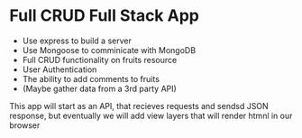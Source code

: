 # Full CRUD Full Stack App

- Use express to build a server
- Use Mongoose to comminicate with MongoDB
- Full CRUD functionality on fruits resource
- User Authentication
- The ability to add comments to fruits
- (Maybe gather data from a 3rd party API)

This app will start as an API, that recieves requests and sendsd JSON response, but eventually we will add view layers that will render htmnl in our browser